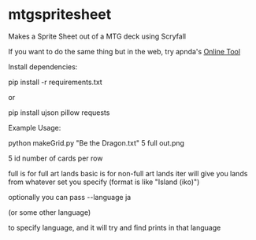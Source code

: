 # mtgspritesheet
Makes a Sprite Sheet out of a MTG deck using Scryfall

If you want to do the same thing but in the web, try apnda's [Online Tool](https://ctrl-c.club/~apnda/mtg.html)

Install dependencies:

pip install -r requirements.txt

or

pip install ujson pillow requests

Example Usage:

python makeGrid.py "Be the Dragon.txt" 5 full out.png

5 id number of cards per row

full is for full art lands
basic is for non-full art lands
iter will give you lands from whatever set you specify (format is like "Island (iko)")

optionally you can pass --language ja

(or some other language)

to specify language, and it will try and find prints in that language
